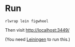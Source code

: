 # Run #

	rlwrap lein figwheel

Then visit <http://localhost:3449/>

(You need [Leiningen](https://github.com/technomancy/leiningen) to run this.)
